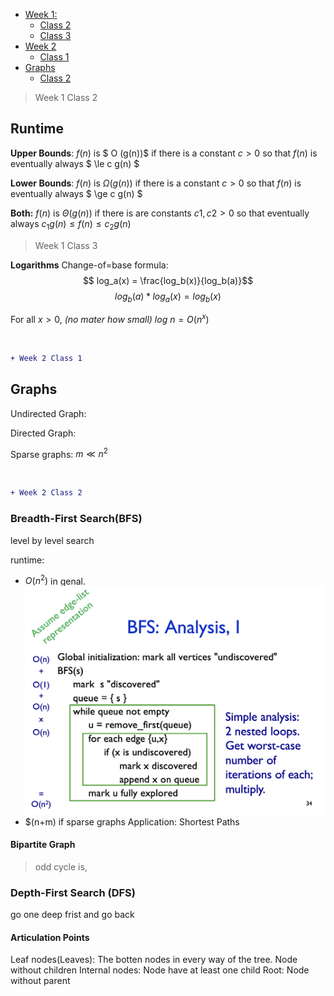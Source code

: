 - [Week 1:](#week-1)
  - [Class 2](#class-2)
  - [Class 3](#class-3)
- [Week 2](#week-2)
  - [Class 1](#class-1)
- [Graphs](#graphs)
  - [Class 2](#class-2-1)

> Week 1 Class 2
## Runtime 

**Upper Bounds**: 
$f(n)$ is $ O (g(n))$ if there is a constant $c > 0$ so that $f(n)$ is eventually always  $ \le c g(n) $

**Lower Bounds**:
$f(n)$ is $\Omega (g(n))$ if there is a constant $c > 0$ so that $f(n)$ is eventually always  $ \ge c g(n) $

**Both:**
$f(n)$ is $\Theta (g(n))$ if there is are constants $c1, c2 > 0$ so that eventually always $c_1g(n) \le f(n) \le c_2g(n)$

> Week 1 Class 3

**Logarithms**
Change-of=base formula:
$$ log_a(x) = \frac{log_b(x)}{log_b(a)}$$
$$ log_b(a) * log_a(x) = log_b(x)$$

For all $x>0$, *(no mater how small)* $log \ n =O(n^x)$

<br>

```diff
+ Week 2 Class 1
```

## Graphs

Undirected Graph:

Directed Graph:

Sparse graphs: $m ≪ n^2$

<br>

```diff
+ Week 2 Class 2
```
### Breadth-First Search(BFS) 
level by level search

runtime: 
* $O(n^2)$ in genal. ![Runtime Analysis](Image/BFS_Analysis.png)
* $(n+m) if sparse graphs
Application: Shortest Paths

#### Bipartite Graph
> odd cycle is, 

### Depth-First Search (DFS) 
go one deep frist and go back 

#### Articulation Points

Leaf nodes(Leaves): The botten nodes in every way of the tree. Node without children
Internal nodes: Node have at least one child
Root: Node without parent

